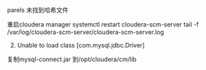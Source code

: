 parels  未找到哈希文件

重启cloudera manager 
systemctl restart cloudera-scm-server
tail -f /var/log/cloudera-scm-server/cloudera-scm-server.log


2. Unable to load class [com.mysql.jdbc.Driver]

复制mysql-connect.jar 到/opt/cloudera/cm/lib